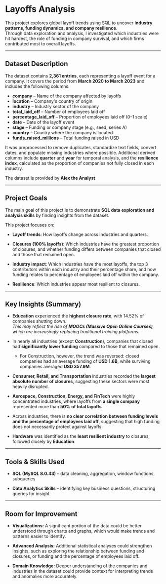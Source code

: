 # Layoffs Analysis 

This project explores global layoff trends using SQL to uncover **industry patterns, funding dynamics, and company resilience**.  
Through data exploration and analysis, I investigated which industries were hit hardest, the role of funding in company survival, and which firms contributed most to overall layoffs.  

---

## Dataset Description

The dataset contains **2,361 entries**, each representing a layoff event for a company. It covers the period from **March 2020 to March 2023** and includes the following columns:

- **company** – Name of the company affected by layoffs  
- **location** – Company's country of origin 
- **industry** – Industry sector of the company  
- **total_laid_off** – Number of employees laid off  
- **percentage_laid_off** – Proportion of employees laid off (0–1 scale)  
- **date** – Date of the layoff event  
- **stage** – Funding or company stage (e.g., seed, series A)  
- **country** – Country where the company is located  
- **funds_raised_millions** – Total funding raised in USD  

It was preprocessed to remove duplicates, standardize text fields, convert dates, and populate missing industries where possible. Additional derived columns include **quarter** and **year** for temporal analysis, and the **resilience index**, calculated as the proportion of companies not fully closed in each industry.  

The dataset is provided by **Alex the Analyst**

---

## Project Goals  

The main goal of this project is to demonstrate **SQL data exploration and analysis skills** by finding insights from the dataset.  

This project focuses on:  
- **Layoff trends**: How layoffs change across industries and quarters.

- **Closures (100% layoffs)**: Which industries have the greatest proportion of closures, and whether funding differs between companies that closed and those that remained open.  

- **Industry impact**: Which industries have the most layoffs, the top 3 contributors within each industry and their percentage share, and how funding relates to percentage of employees laid off within the company.  

- **Resilience**: Which industries appear most resilient to closures.  

---

## Key Insights (Summary)

- **Education** experienced the **highest closure rate**, with 14.52% of companies shutting down.  
  *This may reflect the rise of **MOOCs (Massive Open Online Courses)**, which are increasingly replacing traditional training platforms.*  

- In nearly all industries (except **Construction**), companies that closed had **significantly lower funding** compared to those that remained open.  
  - For Construction, however, the trend was reversed: closed companies had an average funding of **USD 1.6B**, while surviving companies averaged **USD 357.9M**.  

- **Consumer, Retail, and Transportation** industries recorded the **largest absolute number of closures**, suggesting these sectors were most heavily disrupted.  

- **Aerospace, Construction, Energy, and FinTech** were highly concentrated industries, where layoffs from **a single company** represented more than **50% of total layoffs**.  

- Across industries, there is **no clear correlation between funding levels and the percentage of employees laid off**, suggesting that high funding does not necessarily protect against layoffs.  

- **Hardware** was identified as the **least resilient industry** to closures, followed closely by **Education**.  

---

## Tools & Skills Used

- **SQL (MySQL 8.0.43)** – data cleaning, aggregation, window functions, subqueries
  
- **Data Analytics Skills** – identifying key business questions, structuring queries for insight

--- 

## Room for Improvement

- **Visualizations:** A significant portion of the data could be better understood through charts and graphs, which would make trends and patterns easier to identify.  

- **Advanced Analysis:** Additional statistical analyses could strengthen insights, such as exploring the relationship between funding and closures, or funding and the percentage of employees laid off.  

- **Domain Knowledge:** Deeper understanding of the companies and industries in the dataset could provide context for interpreting trends and anomalies more accurately.
